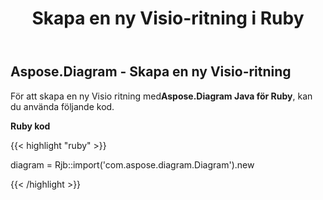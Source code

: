 ﻿---
title: Skapa en ny Visio-ritning i Ruby
type: docs
weight: 10
url: /sv/java/creating-a-new-visio-drawing-in-ruby/
---
## **Aspose.Diagram - Skapa en ny Visio-ritning**
 För att skapa en ny Visio ritning med**Aspose.Diagram Java för Ruby**, kan du använda följande kod.

**Ruby kod**

{{< highlight "ruby" >}}

 diagram = Rjb::import('com.aspose.diagram.Diagram').new

{{< /highlight >}}
